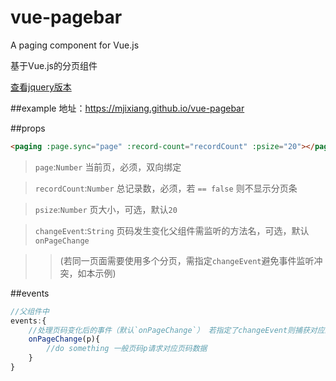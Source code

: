 # vue-pagebar
A paging component for Vue.js

基于Vue.js的分页组件

[查看jquery版本](https://github.com/mjixiang/ui.paging)

##example
地址：https://mjixiang.github.io/vue-pagebar


##props
```html
<paging :page.sync="page" :record-count="recordCount" :psize="20"></paging>
```

>`page`:`Number` 当前页，必须，双向绑定

>`recordCount`:`Number` 总记录数，必须，若 `== false` 则不显示分页条

>`psize`:`Number` 页大小，可选，默认`20`

>`changeEvent`:`String` 页码发生变化父组件需监听的方法名，可选，默认`onPageChange` 

>>(若同一页面需要使用多个分页，需指定`changeEvent`避免事件监听冲突，如本示例)

##events
```javascript
//父组件中
events:{
	//处理页码变化后的事件（默认`onPageChange`） 若指定了changeEvent则捕获对应的事件
	onPageChange(p){
  		//do something 一般页码p请求对应页码数据
	}	
}
```

